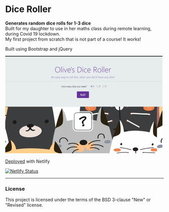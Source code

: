 # Dice Roller
**Generates random dice rolls for 1-3 dice**<br>
Built for my daughter to use in her maths class during remote learning, during Covid 19 lockdown.<br>
My first project from scratch that is not part of a course! It works!

Built using Bootstrap and jQuery

![Dice roller screenshot](https://github.com/MakeItBack/Dice-Roller/blob/master/Dice.gif)

[Deployed](https://olives-dice-roller.netlify.app/) with Netlify

[![Netlify Status](https://api.netlify.com/api/v1/badges/021e8503-ae18-49bb-9cb1-94949513e406/deploy-status)](https://app.netlify.com/sites/olives-dice-roller/deploys)

___
### License
This project is licensed under the terms of the BSD 3-clause "New" or "Revised" license.<br>
